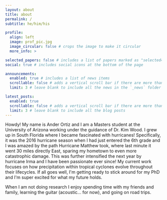 ```yaml
---
layout: about
title: about
permalink: /
subtitle: he/him/his

profile:
  align: left
  image: prof_pic.jpg
  image_circular: false # crops the image to make it circular
  more_info: >

selected_papers: false # includes a list of papers marked as "selected={true}"
social: true # includes social icons at the bottom of the page

announcements:
  enabled: true # includes a list of news items
  scrollable: false # adds a vertical scroll bar if there are more than 3 news items
  limit: 3 # leave blank to include all the news in the `_news` folder

latest_posts:
  enabled: true
  scrollable: false # adds a vertical scroll bar if there are more than 3 new posts items
  limit: 3 # leave blank to include all the blog posts
---
```


Howdy! My name is Ander Ortiz and I am a Masters student at the University of Arizona working under the guidance of Dr. Kim Wood. I grew up in South Florida where I became fascinated with hurricanes! Specifically, it was the 2016 hurricane season when I had just entered the 6th grade and I was amazed by the path Hurricane Matthew took, where last minute it went 30 miles directly East, sparing my hometown to even more catastrophic damage. This was further intensified the next year by hurricane Irma and I have been passionate ever since! My current work focuses on how precipitation within tropical cyclones evolve throughout their lifecycles. If all goes well, I'm getting ready to stick around for my PhD and I'm super excited for what my future holds. 

When I am not doing research I enjoy spending time with my friends and family, learning the guitar (acoustic... for now), and going on road trips. 
